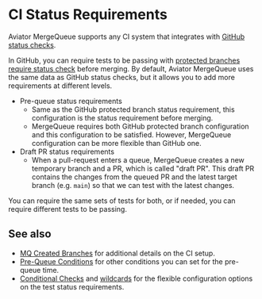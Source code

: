 # CI Status Requirements

Aviator MergeQueue supports any CI system that integrates with [GitHub status checks](https://docs.github.com/en/pull-requests/collaborating-with-pull-requests/collaborating-on-repositories-with-code-quality-features/about-status-checks).

In GitHub, you can require tests to be passing with [protected branches require status check](https://docs.github.com/en/repositories/configuring-branches-and-merges-in-your-repository/managing-protected-branches/about-protected-branches#require-status-checks-before-merging) before merging. By default, Aviator MergeQueue uses the same data as GitHub status checks, but it allows you to add more requirements at different levels.

* Pre-queue status requirements
  * Same as the GitHub protected branch status requirement, this configuration is the status requirement before merging.
  * MergeQueue requires both GitHub protected branch configuration and this configuration to be satisfied. However, MergeQueue configuration can be more flexible than GitHub one.
* Draft PR status requirements
  * When a pull-request enters a queue, MergeQueue creates a new temporary branch and a PR, which is called "draft PR". This draft PR contains the changes from the queued PR and the latest target branch (e.g. `main`) so that we can test with the latest changes.

You can require the same sets of tests for both, or if needed, you can require different tests to be passing.

## See also

* [MQ Created Branches](optimizing-ci-execution.md) for additional details on the CI setup.
* [Pre-Queue Conditions](pre-queue-conditions.md) for other conditions you can set for the pre-queue time.
* [Conditional Checks](../how-to-guides/customize-required-checks.md#conditional-checks) and [wildcards](../how-to-guides/customize-required-checks.md#using-wildcards) for the flexible configuration options on the test status requirements.&#x20;
